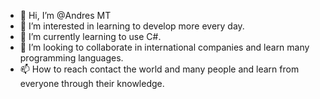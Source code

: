 - 👋 Hi, I’m @Andres MT
- 👀 I’m interested in learning to develop more every day.
- 🌱 I’m currently learning to use C#.
- 💞️ I’m looking to collaborate in international companies and learn many programming languages.
- 📫 How to reach contact the world and many people and learn from everyone through their knowledge.

<!---
rmfr-lmr/rmfr-lmr is a ✨ special ✨ repository because its `README.md` (this file) appears on your GitHub profile.
You can click the Preview link to take a look at your changes.
--->
